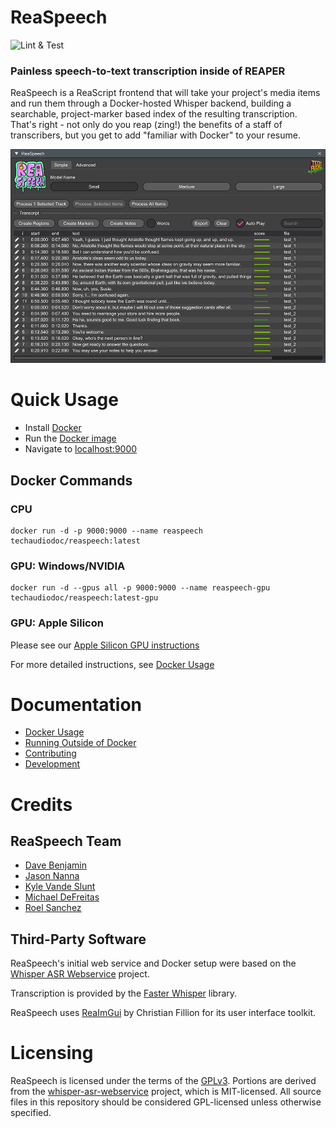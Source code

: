 # ReaSpeech
![Lint & Test](https://github.com/teamaudio/reaspeech/actions/workflows/check-reascripts.yml/badge.svg)

### Painless speech-to-text transcription inside of REAPER
ReaSpeech is a ReaScript frontend that will take your project's media items and run them through a Docker-hosted Whisper backend, building a searchable, project-marker based index of the resulting transcription. That's right - not only do you reap (zing!) the benefits of a staff of transcribers, but you get to add "familiar with Docker" to your resume.

![Screenshot](docs/assets/img/reaspeech-screenshot.png)

# Quick Usage

* Install [Docker](https://www.docker.com/)
* Run the [Docker image](https://hub.docker.com/r/techaudiodoc/reaspeech)
* Navigate to [localhost:9000](http://localhost:9000/)

## Docker Commands

### CPU

    docker run -d -p 9000:9000 --name reaspeech techaudiodoc/reaspeech:latest

### GPU: Windows/NVIDIA

    docker run -d --gpus all -p 9000:9000 --name reaspeech-gpu techaudiodoc/reaspeech:latest-gpu

### GPU: Apple Silicon

Please see our [Apple Silicon GPU instructions](docs/no-docker.md#apple-silicon-gpu)

For more detailed instructions, see [Docker Usage](docs/docker.md)

# Documentation

* [Docker Usage](docs/docker.md)
* [Running Outside of Docker](docs/no-docker.md)
* [Contributing](docs/CONTRIBUTING.md)
* [Development](docs/development.md)

# Credits

## ReaSpeech Team

* [Dave Benjamin](https://github.com/ramen)
* [Jason Nanna](https://github.com/smrl)
* [Kyle Vande Slunt](https://github.com/kvande-standingwave)
* [Michael DeFreitas](https://github.com/mikeylove)
* [Roel Sanchez](https://github.com/roelsan)

## Third-Party Software

ReaSpeech's initial web service and Docker setup were based on the [Whisper ASR Webservice](https://github.com/ahmetoner/whisper-asr-webservice) project.

Transcription is provided by the [Faster Whisper](https://github.com/SYSTRAN/faster-whisper) library.

ReaSpeech uses [ReaImGui](https://github.com/cfillion/reaimgui) by Christian Fillion for its user interface toolkit.

# Licensing

ReaSpeech is licensed under the terms of the
[GPLv3](https://www.gnu.org/licenses/gpl-3.0.en.html).
Portions are derived from the
[whisper-asr-webservice](https://github.com/ahmetoner/whisper-asr-webservice)
project, which is MIT-licensed. All source files in this repository should be
considered GPL-licensed unless otherwise specified.
